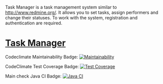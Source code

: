 Task Manager is a task management system similar to http://www.redmine.org/. It allows you to set tasks, assign performers and change their statuses. To work with the system, registration and authentication are required.

# [Task Manager](https://java-project-99-task-manager.up.railway.app)

Codeclimate Maintainability Badge:
[![Maintainability](https://api.codeclimate.com/v1/badges/5121778e18b216596703/maintainability)](https://codeclimate.com/github/jjsttk/java-project-99/maintainability)

CodeClimate Test Coverage Badge:
[![Test Coverage](https://api.codeclimate.com/v1/badges/5121778e18b216596703/test_coverage)](https://codeclimate.com/github/jjsttk/java-project-99/test_coverage)

Main check Java CI Badge:
[![Java CI](https://github.com/jjsttk/java-project-99/actions/workflows/main-check.yml/badge.svg)](https://github.com/jjsttk/java-project-99/actions/workflows/main-check.yml)



